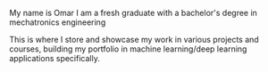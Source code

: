 My name is Omar I am a fresh graduate with a bachelor's degree in mechatronics engineering

This is where I store and showcase my work in various projects and courses, building my portfolio in machine learning/deep learning applications specifically.

